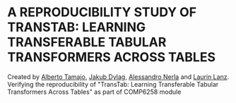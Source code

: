 # A REPRODUCIBILITY STUDY OF TRANSTAB: LEARNING TRANSFERABLE TABULAR TRANSFORMERS ACROSS TABLES
Created by <a href="https://github.com/albertotamajo" target="_blank">Alberto Tamajo</a>, <a href="https://github.com/JakubDylag" target="_blank">Jakub Dylag</a>, <a href="" target="_blank">Alessandro Nerla</a> and <a href="" target="_blank">Laurin Lanz</a>.
Verifying the reproducibility of "TransTab: Learning Transferable Tabular Transformers Across Tables" as part of COMP6258 module
